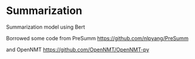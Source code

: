 # Summarization
Summarization model using Bert

Borrowed some code from PreSumm https://github.com/nlpyang/PreSumm

and OpenNMT https://github.com/OpenNMT/OpenNMT-py

